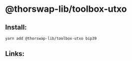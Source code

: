 # @thorswap-lib/toolbox-utxo

## Install:

```bash
yarn add @thorswap-lib/toolbox-utxo bip39
```

## Links:
